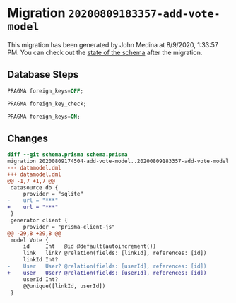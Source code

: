 # Migration `20200809183357-add-vote-model`

This migration has been generated by John Medina at 8/9/2020, 1:33:57 PM.
You can check out the [state of the schema](./schema.prisma) after the migration.

## Database Steps

```sql
PRAGMA foreign_keys=OFF;

PRAGMA foreign_key_check;

PRAGMA foreign_keys=ON;
```

## Changes

```diff
diff --git schema.prisma schema.prisma
migration 20200809174504-add-vote-model..20200809183357-add-vote-model
--- datamodel.dml
+++ datamodel.dml
@@ -1,7 +1,7 @@
 datasource db {
     provider = "sqlite"
-    url = "***"
+    url = "***"
 }
 generator client {
     provider = "prisma-client-js"
@@ -29,8 +29,8 @@
 model Vote {
     id     Int   @id @default(autoincrement())
     link   link? @relation(fields: [linkId], references: [id])
     linkId Int?
-    User   User? @relation(fields: [userId], references: [id])
+    user   User? @relation(fields: [userId], references: [id])
     userId Int?
     @@unique([linkId, userId])
 }
```


